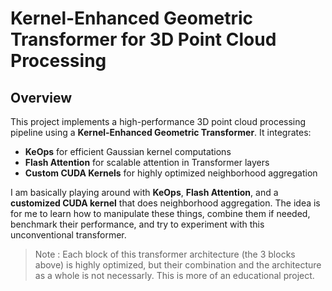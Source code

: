 # Kernel-Enhanced Geometric Transformer for 3D Point Cloud Processing

## Overview

This project implements a high-performance 3D point cloud processing pipeline using a **Kernel-Enhanced Geometric Transformer**. It integrates:
- **KeOps** for efficient Gaussian kernel computations
- **Flash Attention** for scalable attention in Transformer layers
- **Custom CUDA Kernels** for highly optimized neighborhood aggregation

I am basically playing around with **KeOps**, **Flash Attention**, and a **customized CUDA kernel** that does neighborhood aggregation. The idea is for me to learn how to manipulate these things, combine them if needed, benchmark their performance, and try to experiment with this unconventional transformer.

> Note : Each block of this transformer architecture (the 3 blocks above) is highly optimized, but their combination and the architecture as a whole is not necessarly. This is more of an educational project.